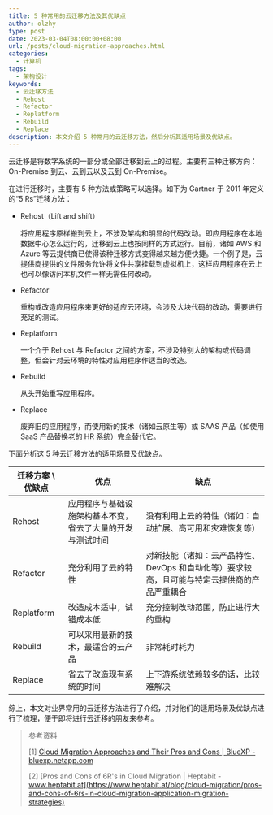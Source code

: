 ```yaml
---
title: 5 种常用的云迁移方法及其优缺点
author: olzhy
type: post
date: 2023-03-04T08:00:00+08:00
url: /posts/cloud-migration-approaches.html
categories:
  - 计算机
tags:
  - 架构设计
keywords:
  - 云迁移方法
  - Rehost
  - Refactor
  - Replatform
  - Rebuild
  - Replace
description: 本文介绍 5 种常用的云迁移方法，然后分析其适用场景及优缺点。
---
```


云迁移是将数字系统的一部分或全部迁移到云上的过程。主要有三种迁移方向：On-Premise 到云、云到云以及云到 On-Premise。

在进行迁移时，主要有 5 种方法或策略可以选择。如下为 Gartner 于 2011 年定义的“5 Rs”迁移方法：

- Rehost（Lift and shift）

  将应用程序原样搬到云上，不涉及架构和明显的代码改动。即应用程序在本地数据中心怎么运行的，迁移到云上也按同样的方式运行。目前，诸如 AWS 和 Azure 等云提供商已使得该种迁移方式变得越来越方便快捷。一个例子是，云提供商提供的文件服务允许将文件共享挂载到虚拟机上，这样应用程序在云上也可以像访问本机文件一样无需任何改动。

- Refactor

  重构或改造应用程序来更好的适应云环境，会涉及大块代码的改动，需要进行充足的测试。

- Replatform

  一个介于 Rehost 与 Refactor 之间的方案，不涉及特别大的架构或代码调整，但会针对云环境的特性对应用程序作适当的改造。

- Rebuild

  从头开始重写应用程序。

- Replace

  废弃旧的应用程序，而使用新的技术（诸如云原生等）或 SAAS 产品（如使用 SaaS 产品替换老的 HR 系统）完全替代它。

下面分析这 5 种云迁移方法的适用场景及优缺点。

| 迁移方案 \ 优缺点 | 优点                                                       | 缺点                                                                                        |
| ----------------- | ---------------------------------------------------------- | ------------------------------------------------------------------------------------------- |
| Rehost            | 应用程序与基础设施架构基本不变，省去了大量的开发与测试时间 | 没有利用上云的特性（诸如：自动扩展、高可用和灾难恢复等）                                    |
| Refactor          | 充分利用了云的特性                                         | 对新技能（诸如：云产品特性、DevOps 和自动化等）要求较高，且可能与特定云提供商的产品严重耦合 |
| Replatform        | 改造成本适中，试错成本低                                   | 充分控制改动范围，防止进行大的重构                                                          |
| Rebuild           | 可以采用最新的技术，最适合的云产品                         | 非常耗时耗力                                                                                |
| Replace           | 省去了改造现有系统的时间                                   | 上下游系统依赖较多的话，比较难解决                                                          |

综上，本文对业界常用的云迁移方法进行了介绍，并对他们的适用场景及优缺点进行了梳理，便于即将进行云迁移的朋友来参考。

> 参考资料
>
> [1] [Cloud Migration Approaches and Their Pros and Cons | BlueXP - bluexp.netapp.com](https://bluexp.netapp.com/blog/cvo-blg-cloud-migration-approach-rehost-refactor-or-replatform)
>
> [2] [Pros and Cons of 6R's in Cloud Migration | Heptabit - www.heptabit.at](https://www.heptabit.at/blog/cloud-migration/pros-and-cons-of-6rs-in-cloud-migration-application-migration-strategies)
